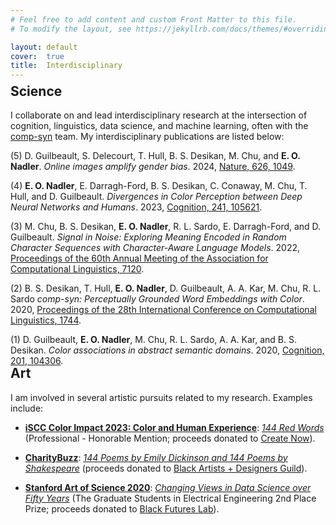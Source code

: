 ```yaml
---
# Feel free to add content and custom Front Matter to this file.
# To modify the layout, see https://jekyllrb.com/docs/themes/#overriding-theme-defaults

layout: default
cover:  true
title:  Interdisciplinary
---
```


<p style="margin-bottom: -24px">
</p>

## Science

I collaborate on and lead interdisciplinary research at the intersection of cognition, linguistics, data science, and machine learning, often with the [comp-syn](https://comp-syn.com/) team. My interdisciplinary publications are listed below:

(5) D. Guilbeault, S. Delecourt, T. Hull, B. S. Desikan, M. Chu, and **E. O. Nadler**. *Online images amplify gender bias*. 2024, [Nature, 626, 1049](https://www.nature.com/articles/s41586-024-07068-x).

(4) **E. O. Nadler**, E. Darragh-Ford, B. S. Desikan, C. Conaway, M. Chu, T. Hull, and D. Guilbeault. *Divergences in Color Perception between Deep Neural Networks and Humans*. 2023, [Cognition, 241, 105621](https://www.sciencedirect.com/science/article/abs/pii/S001002772300255X).

(3) M. Chu, B. S. Desikan, **E. O. Nadler**, R. L. Sardo, E. Darragh-Ford, and D. Guilbeault. *Signal in Noise: Exploring Meaning Encoded in Random Character Sequences with Character-Aware Language Models*. 2022, [Proceedings of the 60th Annual Meeting of the Association for Computational Linguistics, 7120](https://aclanthology.org/2022.acl-long.492/).

(2) B. S. Desikan, T. Hull, **E. O. Nadler**, D. Guilbeault, A. A. Kar, M. Chu, R. L. Sardo *comp-syn: Perceptually Grounded Word Embeddings with Color*. 2020, [Proceedings of the 28th International Conference on Computational Linguistics, 1744](https://aclanthology.org/2020.coling-main.154/).

(1) D. Guilbeault, **E. O. Nadler**, M. Chu, R. L. Sardo, A. A. Kar, and B. S. Desikan. *Color associations in abstract semantic domains*. 2020, [Cognition, 201, 104306](https://www.sciencedirect.com/science/article/abs/pii/S0010027720301256?dgcid=author).

<p style="margin-bottom: -30px">
</p>

## Art

I am involved in several artistic pursuits related to my research. Examples include:

* **[iSCC Color Impact 2023: Color and Human Experience](https://iscc.org/CI2023)**: *[144 Red Words](https://drive.google.com/file/d/1c8hJhjVgDO-iKjykKesnd00C7UfwXvoz/view?usp=sharing)* (Professional - Honorable Mention; proceeds donated to [Create Now](https://createnow.org/)).

* **[CharityBuzz](https://www.charitybuzz.com/catalog_items/auction-144-poems-by-emily-dickinson-144-poems-by-2068100)**: *[144 Poems by Emily Dickinson and 144 Poems by Shakespeare](https://comp-syn.com/#/gallery/dickinsonthenshakespeare)* (proceeds donated to [Black Artists + Designers Guild](https://www.badguild.info/)).

* **[Stanford Art of Science 2020](https://stanforddaily.com/2020/06/11/creative-reencounters-with-research-in-art-of-science-2020-exhibition/)**: *[Changing Views in Data Science over Fifty Years](https://comp-syn.com/#/gallery/changingviewsindatascienceoverfiftyyears)* (The Graduate Students in Electrical Engineering 2nd Place Prize; proceeds donated to [Black Futures Lab](https://blackfutureslab.org/)).